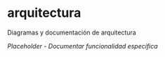 # arquitectura

Diagramas y documentación de arquitectura

*Placeholder - Documentar funcionalidad específica*
